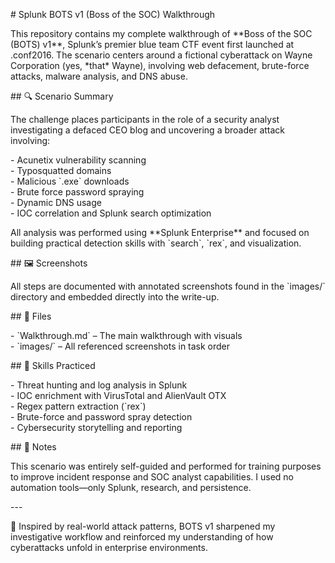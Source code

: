 \# Splunk BOTS v1 (Boss of the SOC) Walkthrough

This repository contains my complete walkthrough of \*\*Boss of the SOC (BOTS) v1\*\*, Splunk’s premier blue team CTF event first launched at .conf2016. The scenario centers around a fictional cyberattack on Wayne Corporation (yes, \*that\* Wayne), involving web defacement, brute-force attacks, malware analysis, and DNS abuse.

\#\# 🔍 Scenario Summary

The challenge places participants in the role of a security analyst investigating a defaced CEO blog and uncovering a broader attack involving:

\- Acunetix vulnerability scanning  
\- Typosquatted domains  
\- Malicious \`.exe\` downloads  
\- Brute force password spraying  
\- Dynamic DNS usage  
\- IOC correlation and Splunk search optimization

All analysis was performed using \*\*Splunk Enterprise\*\* and focused on building practical detection skills with \`search\`, \`rex\`, and visualization.

\#\# 🖼️ Screenshots

All steps are documented with annotated screenshots found in the \`images/\` directory and embedded directly into the write-up.

\#\# 📂 Files

\- \`Walkthrough.md\` – The main walkthrough with visuals  
\- \`images/\` – All referenced screenshots in task order

\#\# 🧠 Skills Practiced

\- Threat hunting and log analysis in Splunk  
\- IOC enrichment with VirusTotal and AlienVault OTX  
\- Regex pattern extraction (\`rex\`)  
\- Brute-force and password spray detection  
\- Cybersecurity storytelling and reporting

\#\# 📌 Notes

This scenario was entirely self-guided and performed for training purposes to improve incident response and SOC analyst capabilities. I used no automation tools—only Splunk, research, and persistence.

\---

🎯 Inspired by real-world attack patterns, BOTS v1 sharpened my investigative workflow and reinforced my understanding of how cyberattacks unfold in enterprise environments.

